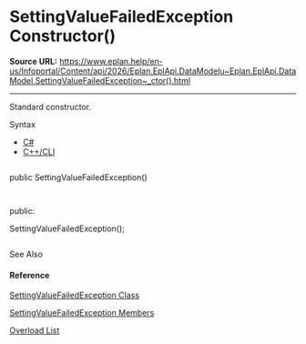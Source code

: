 # SettingValueFailedException Constructor()

**Source URL:** https://www.eplan.help/en-us/Infoportal/Content/api/2026/Eplan.EplApi.DataModelu~Eplan.EplApi.DataModel.SettingValueFailedException~_ctor().html

---

Standard constructor.

Syntax

- [C#](#i-syntax-CS)
- [C++/CLI](#i-syntax-CPP2005)

```
```
public SettingValueFailedException()
```
```

```
```
public:
SettingValueFailedException();
```
```



See Also

#### Reference

[SettingValueFailedException Class](Eplan.EplApi.DataModelu~Eplan.EplApi.DataModel.SettingValueFailedException.html)
  
[SettingValueFailedException Members](Eplan.EplApi.DataModelu~Eplan.EplApi.DataModel.SettingValueFailedException_members.html)
  
[Overload List](Eplan.EplApi.DataModelu~Eplan.EplApi.DataModel.SettingValueFailedException~_ctor.html)